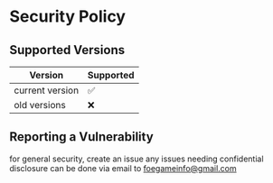 # Security Policy

## Supported Versions

| Version          | Supported          |
| ---------------- | ------------------ |
| current version  | :white_check_mark: |
| old versions     | :x:                |

## Reporting a Vulnerability

for general security, create an issue
any issues needing confidential disclosure can be done via email to foegameinfo@gmail.com
